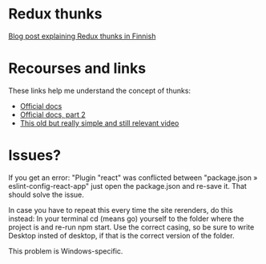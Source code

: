 # Redux thunks
[Blog post explaining Redux thunks in Finnish](https://anttituomola.fi/redux-ja-thunk-middleware/)

# Recourses and links
These links help me understand the concept of thunks:
- [Official docs](https://github.com/reduxjs/redux-thunk)
- [Official docs, part 2](https://redux.js.org/usage/writing-logic-thunks)
- [This old but really simple and still relevant video](https://www.youtube.com/watch?v=1QI-UE3-0PU)

# Issues?
If you get an error: "Plugin "react" was conflicted between "package.json » eslint-config-react-app" just open the package.json and re-save it. That should solve the issue.

In case you have to repeat this every time the site rerenders, do this instead: In your terminal cd (means go) yourself to the folder where the project is and re-run npm start. Use the correct casing, so be sure to write Desktop insted of desktop, if that is the correct version of the folder.

This problem is Windows-specific.
